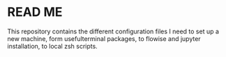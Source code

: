 # READ ME

This repository contains the different configuration files I need to set up a new machine, form usefulterminal packages, to flowise and jupyter installation, to local zsh scripts.
